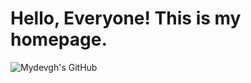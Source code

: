 # Hello, Everyone! This is my homepage.

![Mydevgh's GitHub](https://github-readme-stats.vercel.app/api?username=mydevgh&count_private=true&show_icons=true&theme=radical)
